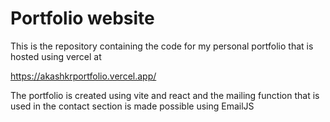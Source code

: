 # Portfolio website

This is the repository containing the code for my personal portfolio that is hosted using vercel at 

https://akashkrportfolio.vercel.app/

The portfolio is created using vite and react and the mailing function that is used in the contact section is made possible using EmailJS
